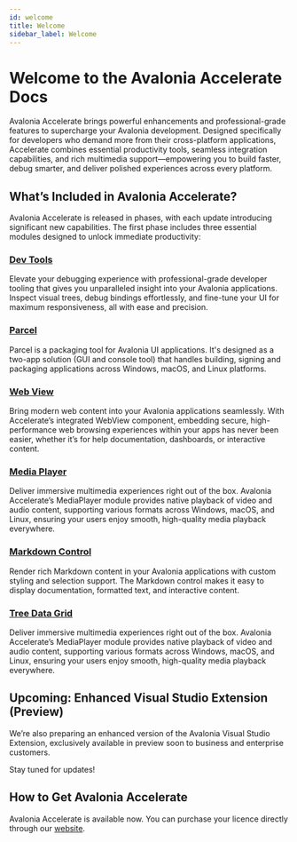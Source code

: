```yaml
---
id: welcome
title: Welcome
sidebar_label: Welcome
---
```


# Welcome to the Avalonia Accelerate Docs

Avalonia Accelerate brings powerful enhancements and professional-grade features to supercharge your Avalonia development. Designed specifically for developers who demand more from their cross-platform applications, Accelerate combines essential productivity tools, seamless integration capabilities, and rich multimedia support—empowering you to build faster, debug smarter, and deliver polished experiences across every platform.

## What’s Included in Avalonia Accelerate?

Avalonia Accelerate is released in phases, with each update introducing significant new capabilities. The first phase includes three essential modules designed to unlock immediate productivity:

### [Dev Tools](./tools/dev-tools/getting-started)

Elevate your debugging experience with professional-grade developer tooling that gives you unparalleled insight into your Avalonia applications. Inspect visual trees, debug bindings effortlessly, and fine-tune your UI for maximum responsiveness, all with ease and precision.

### [Parcel](./tools/parcel/getting-started)

Parcel is a packaging tool for Avalonia UI applications. It's designed as a two-app solution (GUI and console tool) that handles building, signing and packaging applications across Windows, macOS, and Linux platforms.

### [Web View](./components/webview/quickstart)

Bring modern web content into your Avalonia applications seamlessly. With Accelerate’s integrated WebView component, embedding secure, high-performance web browsing experiences within your apps has never been easier, whether it’s for help documentation, dashboards, or interactive content.

### [Media Player](./components/media-player/quickstart)

Deliver immersive multimedia experiences right out of the box. Avalonia Accelerate’s MediaPlayer module provides native playback of video and audio content, supporting various formats across Windows, macOS, and Linux, ensuring your users enjoy smooth, high-quality media playback everywhere.

### [Markdown Control](./components/markdown/quickstart)

Render rich Markdown content in your Avalonia applications with custom styling and selection support. The Markdown control makes it easy to display documentation, formatted text, and interactive content.

### [Tree Data Grid](./components/treedatagrid/quickstart)

Deliver immersive multimedia experiences right out of the box. Avalonia Accelerate’s MediaPlayer module provides native playback of video and audio content, supporting various formats across Windows, macOS, and Linux, ensuring your users enjoy 
smooth, high-quality media playback everywhere.

## Upcoming: Enhanced Visual Studio Extension (Preview)

We’re also preparing an enhanced version of the Avalonia Visual Studio Extension, exclusively available in preview soon to business and enterprise customers. 

Stay tuned for updates!

## How to Get Avalonia Accelerate

Avalonia Accelerate is available now. You can purchase your licence directly through our [website](https://avaloniaui.net/accelerate).
